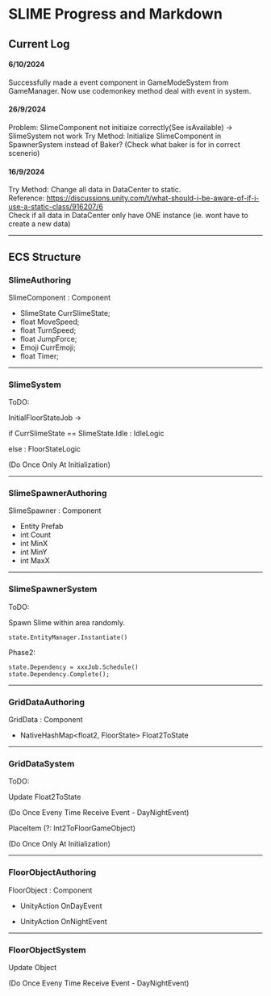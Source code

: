 # SLIME Progress and Markdown

## Current Log
#### 6/10/2024
Successfully made a event component in GameModeSystem from GameManager. Now use codemonkey method deal with event in system.

#### 26/9/2024
Problem: SlimeComponent not initiaize correctly(See isAvailable)  ->  SlimeSystem not work
Try Method:
Initialize SlimeComponent in SpawnerSystem instead of Baker? (Check what baker is for in correct scenerio)

#### 16/9/2024
Try Method:
Change all data in DataCenter to static. <br/>
Reference: https://discussions.unity.com/t/what-should-i-be-aware-of-if-i-use-a-static-class/916207/6 <br/>
Check if all data in DataCenter only have ONE instance (ie. wont have to create a new data)

---
## ECS Structure

### SlimeAuthoring

SlimeComponent : Component

* SlimeState CurrSlimeState;
* float MoveSpeed;
* float TurnSpeed;
* float JumpForce;
* Emoji CurrEmoji;
* float Timer;

---

### SlimeSystem

ToDO:

InitialFloorStateJob -> 

if CurrSlimeState == SlimeState.Idle : IdleLogic

else : FloorStateLogic

(Do Once Only At Initialization)

---

### SlimeSpawnerAuthoring

SlimeSpawner : Component

* Entity Prefab
* int Count
* int MinX
* int MinY
* int MaxX

---

### SlimeSpawnerSystem

ToDO:

Spawn Slime within area randomly.

```
state.EntityManager.Instantiate()
```

Phase2:

```
state.Dependency = xxxJob.Schedule()
state.Dependency.Complete();
```

---

### GridDataAuthoring

GridData : Component

* NativeHashMap<float2, FloorState> Float2ToState

---

### GridDataSystem

ToDO:

Update Float2ToState

(Do Once Eveny Time Receive Event - DayNightEvent)

PlaceItem
(?: Int2ToFloorGameObject)

(Do Once Only At Initialization)

---

### FloorObjectAuthoring

FloorObject : Component

* UnityAction OnDayEvent

* UnityAction OnNightEvent

---

### FloorObjectSystem

Update Object

(Do Once Eveny Time Receive Event - DayNightEvent)
